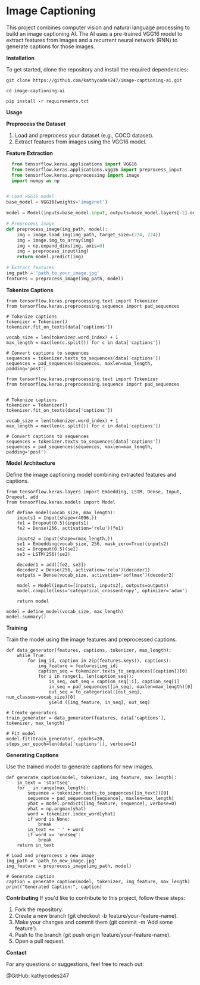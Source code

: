 # Image Captioning

This project combines computer vision and natural language processing to build an image captioning AI. The AI uses a pre-trained VGG16 model to extract features from images and a recurrent neural network (RNN) to generate captions for those images.


**Installation**

To get started, clone the repository and install the required dependencies:
```
git clone https://github.com/kathycodes247/image-captioning-ai.git 

cd image-captioning-ai

pip install -r requirements.txt
```

**Usage**

**Preprocess the Dataset**
1. Load and preprocess your dataset (e.g., COCO dataset).
2. Extract features from images using the VGG16 model.

**Feature Extraction**

```python
  from tensorflow.keras.applications import VGG16
  from tensorflow.keras.applications.vgg16 import preprocess_input
  from tensorflow.keras.preprocessing import image
  import numpy as np


# Load VGG16 model
base_model = VGG16(weights='imagenet')

model = Model(inputs=base_model.input, outputs=base_model.layers[-2].output)

# Preprocess image
def preprocess_image(img_path, model):
    img = image.load_img(img_path, target_size=(224, 224))
    img = image.img_to_array(img)
    img = np.expand_dims(img, axis=0)
    img = preprocess_input(img)
    return model.predict(img)

# Extract features
img_path = 'path_to_your_image.jpg'
features = preprocess_image(img_path, model)
```

**Tokenize Captions**

```
from tensorflow.keras.preprocessing.text import Tokenizer
from tensorflow.keras.preprocessing.sequence import pad_sequences

# Tokenize captions
tokenizer = Tokenizer()
tokenizer.fit_on_texts(data['captions'])

vocab_size = len(tokenizer.word_index) + 1
max_length = max(len(c.split()) for c in data['captions'])

# Convert captions to sequences
sequences = tokenizer.texts_to_sequences(data['captions'])
sequences = pad_sequences(sequences, maxlen=max_length, padding='post')

from tensorflow.keras.preprocessing.text import Tokenizer
from tensorflow.keras.preprocessing.sequence import pad_sequences


# Tokenize captions
tokenizer = Tokenizer()
tokenizer.fit_on_texts(data['captions'])

vocab_size = len(tokenizer.word_index) + 1
max_length = max(len(c.split()) for c in data['captions'])

# Convert captions to sequences
sequences = tokenizer.texts_to_sequences(data['captions'])
sequences = pad_sequences(sequences, maxlen=max_length, padding='post')
```

**Model Architecture**

Define the image captioning model combining extracted features and captions.
```
from tensorflow.keras.layers import Embedding, LSTM, Dense, Input, Dropout, add
from tensorflow.keras.models import Model

def define_model(vocab_size, max_length):
    inputs1 = Input(shape=(4096,))
    fe1 = Dropout(0.5)(inputs1)
    fe2 = Dense(256, activation='relu')(fe1)

    inputs2 = Input(shape=(max_length,))
    se1 = Embedding(vocab_size, 256, mask_zero=True)(inputs2)
    se2 = Dropout(0.5)(se1)
    se3 = LSTM(256)(se2)

    decoder1 = add([fe2, se3])
    decoder2 = Dense(256, activation='relu')(decoder1)
    outputs = Dense(vocab_size, activation='softmax')(decoder2)

    model = Model(inputs=[inputs1, inputs2], outputs=outputs)
    model.compile(loss='categorical_crossentropy', optimizer='adam')

    return model

model = define_model(vocab_size, max_length)
model.summary()
```

**Training**

Train the model using the image features and preprocessed captions.
```
def data_generator(features, captions, tokenizer, max_length):
    while True:
        for img_id, caption in zip(features.keys(), captions):
            img_feature = features[img_id]
            caption_seq = tokenizer.texts_to_sequences([caption])[0]
            for i in range(1, len(caption_seq)):
                in_seq, out_seq = caption_seq[:i], caption_seq[i]
                in_seq = pad_sequences([in_seq], maxlen=max_length)[0]
                out_seq = to_categorical([out_seq], num_classes=vocab_size)[0]
                yield ([img_feature, in_seq], out_seq)

# Create generators
train_generator = data_generator(features, data['captions'], tokenizer, max_length)

# Fit model
model.fit(train_generator, epochs=20, steps_per_epoch=len(data['captions']), verbose=1)
```

**Generating Captions**

Use the trained model to generate captions for new images.
```   
def generate_caption(model, tokenizer, img_feature, max_length):
    in_text = 'startseq'
    for _ in range(max_length):
        sequence = tokenizer.texts_to_sequences([in_text])[0]
        sequence = pad_sequences([sequence], maxlen=max_length)
        yhat = model.predict([img_feature, sequence], verbose=0)
        yhat = np.argmax(yhat)
        word = tokenizer.index_word[yhat]
        if word is None:
            break
        in_text += ' ' + word
        if word == 'endseq':
            break
    return in_text

# Load and preprocess a new image
img_path = 'path_to_new_image.jpg'
img_feature = preprocess_image(img_path, model)

# Generate caption
caption = generate_caption(model, tokenizer, img_feature, max_length)
print("Generated Caption:", caption)
```

**Contributing**
If you'd like to contribute to this project, follow these steps:

1. Fork the repository.
2. Create a new branch (git checkout -b feature/your-feature-name).
3. Make your changes and commit them (git commit -m 'Add some feature').
4. Push to the branch (git push origin feature/your-feature-name).
5. Open a pull request.

**Contact**

For any questions or suggestions, feel free to reach out:

@GitHub: kathycodes247


